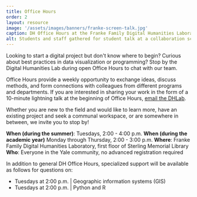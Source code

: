 ```yaml
---
title: Office Hours
order: 2
layout: resource
image: '/assets/images/banners/franke-screen-talk.jpg'
caption: DH Office Hours at the Franke Family Digital Humanities Laboratory. Photo by Mara Lavitt.
alt: Students and staff gathered for student talk at a collaboration screen in the Franke Family Digital Humanities Laboratory.
---
```


Looking to start a digital project but don't know where to begin? Curious about best practices in data visualization or programming? Stop by the Digital Humanities Lab during open Office Hours to chat with our team.
 
Office Hours provide a weekly opportunity to exchange ideas, discuss methods, and form connections with colleagues from different programs and departments. If you are interested in sharing your work in the form of a 10-minute lightning talk at the beginning of Office Hours, <a href='mailto:dhlab@yale.edu'>email the DHLab</a>.
 
Whether you are new to the field and would like to learn more, have an existing project and seek a communal workspace, or are somewhere in between, we invite you to stop by!

**When (during the summer)**: Tuesdays, 2:00 - 4:00 p.m.
**When (during the academic year)** Monday through Thursday, 2:00 - 3:00 p.m.
**Where**: Franke Family Digital Humanities Laboratory, first floor of Sterling Memorial Library  
**Who**: Everyone in the Yale community, no advanced registration required  

In addition to general DH Office Hours, specialized support will be available as follows for questions on:
- Tuesdays at 2:00 p.m. \| Geographic information systems (GIS) 
- Tuesdays at 2:00 p.m. \| Python and R
